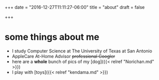 +++
date = "2016-12-27T11:11:27-06:00"
title = "about"
draft = false

+++

 # some things about me

 * I study Computer Science at The University of Texas at San Antonio
 * AppleCare At-Home Advisor ~~professional Googler~~
 * here are a **whole** bunch of pics of my [dog]({{< relref "Norichan.md" >}})
 * I play with [toys]({{< relref "kendama.md" >}})
 